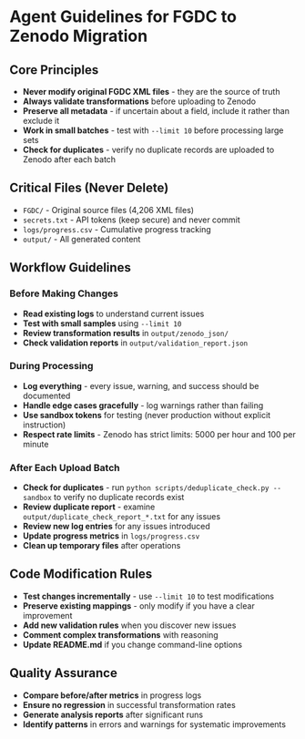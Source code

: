 # Agent Guidelines for FGDC to Zenodo Migration

## Core Principles

- **Never modify original FGDC XML files** - they are the source of truth
- **Always validate transformations** before uploading to Zenodo
- **Preserve all metadata** - if uncertain about a field, include it rather than exclude it
- **Work in small batches** - test with `--limit 10` before processing large sets
- **Check for duplicates** - verify no duplicate records are uploaded to Zenodo after each batch

## Critical Files (Never Delete)

- `FGDC/` - Original source files (4,206 XML files)
- `secrets.txt` - API tokens (keep secure) and never commit
- `logs/progress.csv` - Cumulative progress tracking
- `output/` - All generated content

## Workflow Guidelines

### Before Making Changes

- **Read existing logs** to understand current issues
- **Test with small samples** using `--limit 10`
- **Review transformation results** in `output/zenodo_json/`
- **Check validation reports** in `output/validation_report.json`

### During Processing

- **Log everything** - every issue, warning, and success should be documented
- **Handle edge cases gracefully** - log warnings rather than failing
- **Use sandbox tokens** for testing (never production without explicit instruction)
- **Respect rate limits** - Zenodo has strict limits: 5000 per hour and 100 per minute

### After Each Upload Batch

- **Check for duplicates** - run `python scripts/deduplicate_check.py --sandbox` to verify no duplicate records exist
- **Review duplicate report** - examine `output/duplicate_check_report_*.txt` for any issues
- **Review new log entries** for any issues introduced
- **Update progress metrics** in `logs/progress.csv`
- **Clean up temporary files** after operations

## Code Modification Rules

- **Test changes incrementally** - use `--limit 10` to test modifications
- **Preserve existing mappings** - only modify if you have a clear improvement
- **Add new validation rules** when you discover new issues
- **Comment complex transformations** with reasoning
- **Update README.md** if you change command-line options

## Quality Assurance

- **Compare before/after metrics** in progress logs
- **Ensure no regression** in successful transformation rates
- **Generate analysis reports** after significant runs
- **Identify patterns** in errors and warnings for systematic improvements
